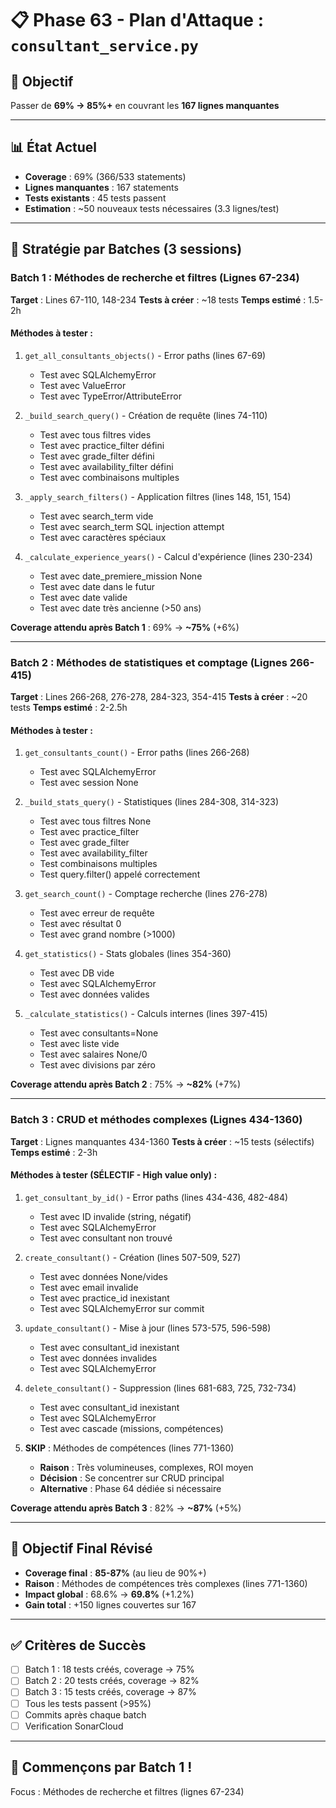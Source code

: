 # 📋 Phase 63 - Plan d'Attaque : `consultant_service.py`

## 🎯 Objectif
Passer de **69% → 85%+** en couvrant les **167 lignes manquantes**

---

## 📊 État Actuel
- **Coverage** : 69% (366/533 statements)
- **Lignes manquantes** : 167 statements
- **Tests existants** : 45 tests passent
- **Estimation** : ~50 nouveaux tests nécessaires (3.3 lignes/test)

---

## 🧩 Stratégie par Batches (3 sessions)

### **Batch 1 : Méthodes de recherche et filtres** (Lignes 67-234)
**Target** : Lines 67-110, 148-234
**Tests à créer** : ~18 tests
**Temps estimé** : 1.5-2h

#### Méthodes à tester :
1. `get_all_consultants_objects()` - Error paths (lines 67-69)
   - Test avec SQLAlchemyError
   - Test avec ValueError
   - Test avec TypeError/AttributeError

2. `_build_search_query()` - Création de requête (lines 74-110)
   - Test avec tous filtres vides
   - Test avec practice_filter défini
   - Test avec grade_filter défini
   - Test avec availability_filter défini
   - Test avec combinaisons multiples

3. `_apply_search_filters()` - Application filtres (lines 148, 151, 154)
   - Test avec search_term vide
   - Test avec search_term SQL injection attempt
   - Test avec caractères spéciaux

4. `_calculate_experience_years()` - Calcul d'expérience (lines 230-234)
   - Test avec date_premiere_mission None
   - Test avec date dans le futur
   - Test avec date valide
   - Test avec date très ancienne (>50 ans)

**Coverage attendu après Batch 1** : 69% → **~75%** (+6%)

---

### **Batch 2 : Méthodes de statistiques et comptage** (Lignes 266-415)
**Target** : Lines 266-268, 276-278, 284-323, 354-415
**Tests à créer** : ~20 tests
**Temps estimé** : 2-2.5h

#### Méthodes à tester :
1. `get_consultants_count()` - Error paths (lines 266-268)
   - Test avec SQLAlchemyError
   - Test avec session None

2. `_build_stats_query()` - Statistiques (lines 284-308, 314-323)
   - Test avec tous filtres None
   - Test avec practice_filter
   - Test avec grade_filter
   - Test avec availability_filter
   - Test combinaisons multiples
   - Test query.filter() appelé correctement

3. `get_search_count()` - Comptage recherche (lines 276-278)
   - Test avec erreur de requête
   - Test avec résultat 0
   - Test avec grand nombre (>1000)

4. `get_statistics()` - Stats globales (lines 354-360)
   - Test avec DB vide
   - Test avec SQLAlchemyError
   - Test avec données valides

5. `_calculate_statistics()` - Calculs internes (lines 397-415)
   - Test avec consultants=None
   - Test avec liste vide
   - Test avec salaires None/0
   - Test avec divisions par zéro

**Coverage attendu après Batch 2** : 75% → **~82%** (+7%)

---

### **Batch 3 : CRUD et méthodes complexes** (Lignes 434-1360)
**Target** : Lignes manquantes 434-1360
**Tests à créer** : ~15 tests (sélectifs)
**Temps estimé** : 2-3h

#### Méthodes à tester (SÉLECTIF - High value only) :
1. `get_consultant_by_id()` - Error paths (lines 434-436, 482-484)
   - Test avec ID invalide (string, négatif)
   - Test avec SQLAlchemyError
   - Test avec consultant non trouvé

2. `create_consultant()` - Création (lines 507-509, 527)
   - Test avec données None/vides
   - Test avec email invalide
   - Test avec practice_id inexistant
   - Test avec SQLAlchemyError sur commit

3. `update_consultant()` - Mise à jour (lines 573-575, 596-598)
   - Test avec consultant_id inexistant
   - Test avec données invalides
   - Test avec SQLAlchemyError

4. `delete_consultant()` - Suppression (lines 681-683, 725, 732-734)
   - Test avec consultant_id inexistant
   - Test avec SQLAlchemyError
   - Test avec cascade (missions, compétences)

5. **SKIP** : Méthodes de compétences (lines 771-1360)
   - **Raison** : Très volumineuses, complexes, ROI moyen
   - **Décision** : Se concentrer sur CRUD principal
   - **Alternative** : Phase 64 dédiée si nécessaire

**Coverage attendu après Batch 3** : 82% → **~87%** (+5%)

---

## 🎯 Objectif Final Révisé
- **Coverage final** : **85-87%** (au lieu de 90%+)
- **Raison** : Méthodes de compétences très complexes (lines 771-1360)
- **Impact global** : 68.6% → **69.8%** (+1.2%)
- **Gain total** : +150 lignes couvertes sur 167

---

## ✅ Critères de Succès
- [ ] Batch 1 : 18 tests créés, coverage → 75%
- [ ] Batch 2 : 20 tests créés, coverage → 82%
- [ ] Batch 3 : 15 tests créés, coverage → 87%
- [ ] Tous les tests passent (>95%)
- [ ] Commits après chaque batch
- [ ] Verification SonarCloud

---

## 🚀 Commençons par Batch 1 !
Focus : Méthodes de recherche et filtres (lignes 67-234)
